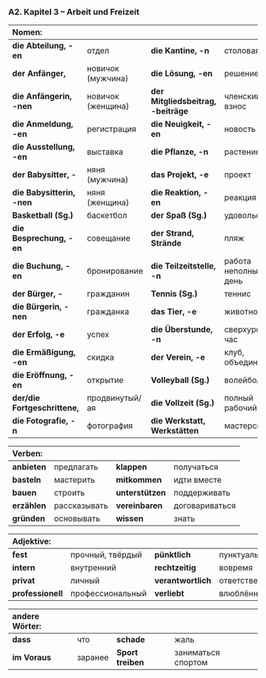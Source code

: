 ### A2. Kapitel 3 – Arbeit und Freizeit

| **Nomen:** ||||
|:---|:---|:---|:---|
| **die Abteilung, -en** | отдел | **die Kantine, -n** | столовая |
| **der Anfänger,** | новичок (мужчина) | **die Lösung, -en** | решение |
| **die Anfängerin, -nen** | новичок (женщина) | **der Mitgliedsbeitrag, -beiträge** | членский взнос |
| **die Anmeldung, -en** | регистрация | **die Neuigkeit, -en** | новость |
| **die Ausstellung, -en** | выставка | **die Pflanze, -n** | растение |
| **der Babysitter, -** | няня (мужчина) | **das Projekt, -e** | проект |
| **die Babysitterin, -nen** | няня (женщина) | **die Reaktion, -en** | реакция |
| **Basketball (Sg.)** | баскетбол | **der Spaß (Sg.)** | удовольствие |
| **die Besprechung, -en** | совещание | **der Strand, Strände** | пляж |
| **die Buchung, -en** | бронирование | **die Teilzeitstelle, -n** | работа неполный день |
| **der Bürger, -** | гражданин | **Tennis (Sg.)** | теннис |
| **die Bürgerin, -nen** | гражданка | **das Tier, -e** | животное |
| **der Erfolg, -e** | успех | **die Überstunde, -n** | сверхурочный час |
| **die Ermäßigung, -en** | скидка | **der Verein, -e** | клуб, объединение |
| **die Eröffnung, -en** | открытие | **Volleyball (Sg.)** | волейбол |
| **der/die Fortgeschrittene,** | продвинутый/ая | **die Vollzeit (Sg.)** | полный рабочий день |
| **die Fotografie, -n** | фотография | **die Werkstatt, Werkstätten** | мастерская |


| **Verben:** ||||
|:---|:---|:---|:---|
| **anbieten** | предлагать | **klappen** | получаться |
| **basteln** | мастерить | **mitkommen** | идти вместе |
| **bauen** | строить | **unterstützen** | поддерживать |
| **erzählen** | рассказывать | **vereinbaren** | договариваться |
| **gründen** | основывать | **wissen** | знать |


| **Adjektive:** ||||
|:---|:---|:---|:---|
| **fest** | прочный, твёрдый | **pünktlich** | пунктуальный |
| **intern** | внутренний | **rechtzeitig** | вовремя |
| **privat** | личный | **verantwortlich** | ответственный |
| **professionell** | профессиональный | **verliebt** | влюблённый |


| **andere Wörter:** ||||
|:---|:---|:---|:---|
| **dass** | что | **schade** | жаль |
| **im Voraus** | заранее | **Sport treiben** | заниматься спортом |

